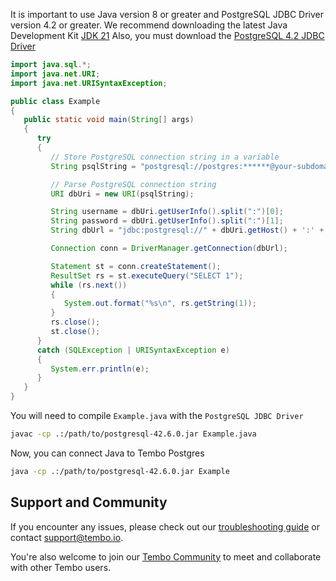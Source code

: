 It is important to use Java version 8 or greater and PostgreSQL JDBC Driver version 4.2 or greater.
We recommend downloading the latest Java Development Kit  [JDK 21](https://www.oracle.com/java/technologies/downloads/#java8-mac)
Also, you must download the [PostgreSQL 4.2 JDBC Driver](https://jdbc.postgresql.org/download/)

```java title="Example.java"
import java.sql.*;
import java.net.URI;
import java.net.URISyntaxException;

public class Example
{
   public static void main(String[] args)
   {
      try
      {
         // Store PostgreSQL connection string in a variable
         String psqlString = "postgresql://postgres:******@your-subdomain-here.data-1.use1.tembo.io:5432/postgres";

         // Parse PostgreSQL connection string
         URI dbUri = new URI(psqlString);

         String username = dbUri.getUserInfo().split(":")[0];
         String password = dbUri.getUserInfo().split(":")[1];
         String dbUrl = "jdbc:postgresql://" + dbUri.getHost() + ':' + dbUri.getPort() + dbUri.getPath() + "?user=" + username + "&password=" + password;

         Connection conn = DriverManager.getConnection(dbUrl);

         Statement st = conn.createStatement();
         ResultSet rs = st.executeQuery("SELECT 1");
         while (rs.next())
         {
            System.out.format("%s\n", rs.getString(1));
         }
         rs.close();
         st.close();
      }
      catch (SQLException | URISyntaxException e)
      {
         System.err.println(e);
      }
   }
}
```
You will need to compile `Example.java` with the `PostgreSQL JDBC Driver`

```bash title="shell"
javac -cp .:/path/to/postgresql-42.6.0.jar Example.java
```

Now, you can connect Java to Tembo Postgres
```bash title="shell"
java -cp .:/path/to/postgresql-42.6.0.jar Example
```

## Support and Community


If you encounter any issues, please check out our [troubleshooting guide](https://tembo.io/docs/tembo-cloud/configuration-and-management/troubleshooting) or contact [support@tembo.io](mailto:support@tembo.io).

You're also welcome to join our [Tembo Community](https://join.slack.com/t/tembocommunity/shared_invite/zt-23o25qt91-AnZoC1jhLMLubwia4GeNGw) to meet and collaborate with other Tembo users.
